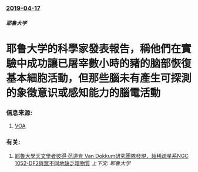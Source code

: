 ### [2019-04-17](/news/2019/04/17/index.md)

##### 耶鲁大学
# 耶鲁大学的科學家發表報告，稱他們在實驗中成功讓已屠宰數小時的豬的脑部恢復基本細胞活動，但那些腦未有產生可探測的象徵意识或感知能力的腦電活動 




### 信息来源:

1. [VOA](https://www.voanews.com/a/yale-study-revives-cellular-activity-in-pig-brains-hours-after-death/4881016.html)

### 有关:

1. [耶魯大學天文學者彼得·范道肯 Van Dokkum研究團隊發現，超稀疏星系NGC 1052-DF2與眾不同地缺乏暗物質](/news/2018/03/28/耶魯大學天文學者彼得-范道肯-Van-Dokkum研究團隊發現-超稀疏星系NGC-1052-DF2與眾不同地缺乏暗物質.md) _上下文: 耶鲁大学_
